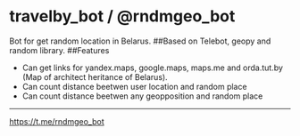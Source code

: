 # travelby_bot / @rndmgeo_bot
Bot for get random location in Belarus.
##Based on
Telebot, geopy and random library.
##Features
* Can get links for yandex.maps, google.maps, maps.me and orda.tut.by (Map of architect heritance of Belarus).
* Can count distance beetwen user location and random place
* Can count distance beetwen any geopposition and random place 
---
<https://t.me/rndmgeo_bot>
